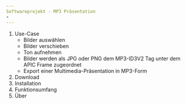 ```yaml
---
Softwareprojekt - MP3 Präsentation
-
---
```


1. Use-Case
    - Bilder auswählen
    - Bilder verschieben
    - Ton aufnehmen
    - Bilder werden als JPG oder PNG dem MP3-ID3V2 Tag unter dem APIC Frame zugeordnet
    - Export einer Multimedia-Präsentation in MP3-Form
2. Download
3. Installation
4. Funktionsumfang
5. Über
